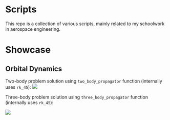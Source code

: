 # Scripts

This repo is a collection of various scripts, mainly related to my schoolwork in aerospace engineering.

# Showcase
## Orbital Dynamics
Two-body problem solution using `two_body_propagator` function (internally uses `rk_45`):
![](images/animation1.gif)

Three-body problem solution using `three_body_propagator` function (internally uses `rk_45`):

![](images/animation2.gif)